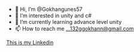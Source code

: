 - 👋 Hi, I’m @Gokhangunes57
- 👀 I’m interested in unity and c#
- 🌱 I’m currently learning advance level unity
- 📫 How to reach me ...132ggokhann@gmail.com

<!---
Gokhangunes57/Gokhangunes57 is a ✨ special ✨ repository because its `README.md` (this file) appears on your GitHub profile.
You can click the Preview link to take a look at your changes.
--->
[This is my Linkedin](https://www.linkedin.com/in/g%C3%B6khan-g%C3%BCne%C5%9F-b80628193/)
